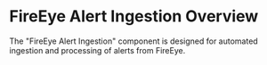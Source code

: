 # FireEye Alert Ingestion Overview

The "FireEye Alert Ingestion" component is designed for automated ingestion and processing of alerts from FireEye.

